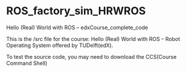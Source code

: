 # ROS_factory_sim_HRWROS
Hello (Real) World with ROS – edxCourse_complete_code

This is the /src file for the course: Hello (Real) World with ROS – Robot Operating System offered by TUDelft(edX).

To test the source code, you may need to download the CCS(Course Command Shell)
